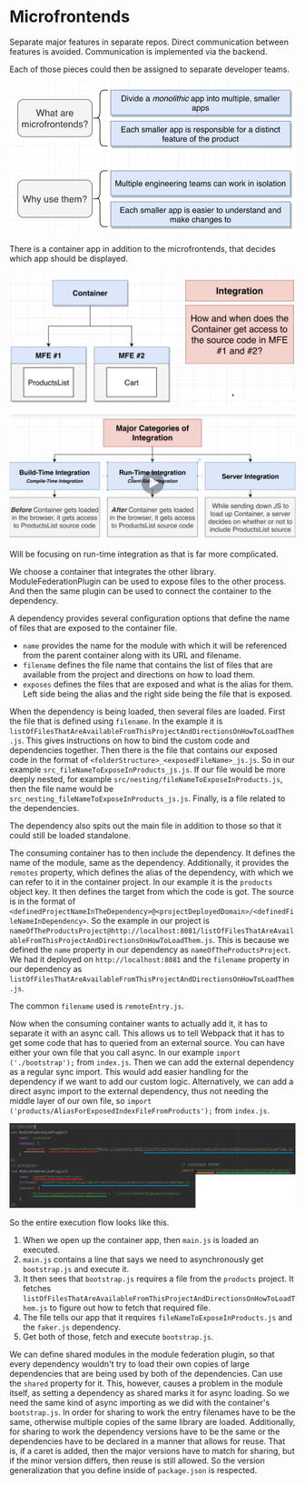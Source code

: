# Microfrontends

Separate major features in separate repos. Direct communication between
features is avoided. Communication is implemented via the backend.

Each of those pieces could then be assigned to separate developer teams.

![alt text](microfrontends.PNG)

There is a container app in addition to the microfrontends, that decides
which app should be displayed.

![alt text](mfe-integration.PNG)

![alt text](mfe-integrations.PNG)

Will be focusing on run-time integration as that is far more complicated.

We choose a container that integrates the other library.
ModuleFederationPlugin can be used to expose files to the other
process. And then the same plugin can be used to connect the container to
the dependency.

A dependency provides several configuration options that define the name of 
files that are exposed to the container file.
* `name` provides the name for the module with which it will be referenced
from the parent container along with its URL and filename.
* `filename` defines the file name that contains the list of files that
are available from the project and directions on how to load them.
* `exposes` defines the files that are exposed and what is the alias for them.
Left side being the alias and the right side being the file that is
exposed.

When the dependency is being loaded, then several files are loaded. First the
file that is defined using `filename`. In the example it is 
`listOfFilesThatAreAvailableFromThisProjectAndDirectionsOnHowToLoadThem.js`. 
This gives instructions on how to bind the custom code and dependencies together.
Then there is the file that contains our exposed code in the format of 
`<folderStructure>_<exposedFileName>_js.js`. So in our example `src_fileNameToExposeInProducts_js.js`.
If our file would be more deeply nested, for example `src/nesting/fileNameToExposeInProducts.js`, then
the file name would be `src_nesting_fileNameToExposeInProducts_js.js`.
Finally, is a file related to the dependencies.

The dependency also spits out the main file in addition to those so that it could
still be loaded standalone.

The consuming container has to then include the dependency. It defines the name of the module,
same as the dependency. Additionally, it provides the `remotes` property, which defines the
alias of the dependency, with which we can refer to it in the container project. In our example 
it is the `products` object key. It then defines the target from which the code is got. The source
is in the format of `<definedProjectNameInTheDependency>@<projectDeployedDomain>/<definedFileNameInDependency>`.
So the example in our project is 
`nameOfTheProductsProject@http://localhost:8081/listOfFilesThatAreAvailableFromThisProjectAndDirectionsOnHowToLoadThem.js`.
This is because we defined the `name` property in our dependency as `nameOfTheProductsProject`. We had it deployed on
`http://localhost:8081` and the `filename` property in our dependency as 
`listOfFilesThatAreAvailableFromThisProjectAndDirectionsOnHowToLoadThem.js`.

The common `filename` used is `remoteEntry.js`.

Now when the consuming container wants to actually add it, it has to separate it with an async call. This allows us to 
tell Webpack that it has to get some code that has to queried from an external source. You can have either
your own file that you call async. In our example `import ('./bootstrap');` from `index.js`. Then we can add the external
dependency as a regular sync import. This would add easier handling for the dependency if we want to add our custom logic.
Alternatively, we can add a direct async import to the external dependency, thus not needing the middle layer of our own
file, so `import ('products/AliasForExposedIndexFileFromProducts');` from `index.js`.

![alt text](module_federation_connections.PNG)

So the entire execution flow looks like this.

1. When we open up the container app, then `main.js` is loaded an executed.
2. `main.js` contains a line that says we need to asynchronously get `bootstrap.js` and execute it.
3. It then sees that `bootstrap.js` requires a file from the `products` project. It fetches 
`listOfFilesThatAreAvailableFromThisProjectAndDirectionsOnHowToLoadThem.js` to figure out how to fetch that required file.
4. The file tells our app that it requires `fileNameToExposeInProducts.js` and the `faker.js` dependency.
5. Get both of those, fetch and execute `bootstrap.js`.

We can define shared modules in the module federation plugin, so that every dependency wouldn't try to load their own
copies of large dependencies that are being used by both of the dependencies. Can use the `shared` property for it.
This, however, causes a problem in the module itself, as setting a dependency as shared marks it for async loading.
So we need the same kind of async importing as we did with the container's `bootstrap.js`. In order for sharing to
work the entry filenames have to be the same, otherwise multiple copies of the same library are loaded. Additionally,
for sharing to work the dependency versions have to be the same or the dependencies have to be declared in a manner
that allows for reuse. That is, if a caret is added, then the major versions have to match for sharing, but if the minor
version differs, then reuse is still allowed. So the version generalization that you define inside of `package.json` is
respected.